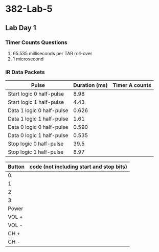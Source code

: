 # 382-Lab-5
## Lab Day 1
### Timer Counts Questions
1) 65.535 milliseconds per TAR roll-over
2) 1 microsecond
### IR Data Packets
| Pulse                         | Duration (ms) | Timer A counts |
| ----------------------------- | ------------- | -------------- | 
|   Start logic 0 half-pulse    |     8.98      |                |
|   Start logic 1 half-pulse    |     4.43      |                |
|   Data 1 logic 0 half-pulse   |     0.626     |                | 
|   Data 1 logic 1 half-pulse   |     1.61      |                | 
|   Data 0 logic 0 half-pulse   |     0.590     |                |
|   Data 0 logic 1 half-pulse   |     0.535     |                | 
|   Stop logic 0 half-pulse     |     39.5      |                |
|   Stop logic 1 half-pulse     |     8.97      |                | 

| Button     | code (not including start and stop bits) |
| ---------- | ---------------------------------------- |
| 0          |               |
| 1          |               |
| 2          |               |
| 3          |               | 
| Power      |               | 
| VOL +      |               |
| VOL -      |               |
| CH +       |               | 
| CH -       |               | 

